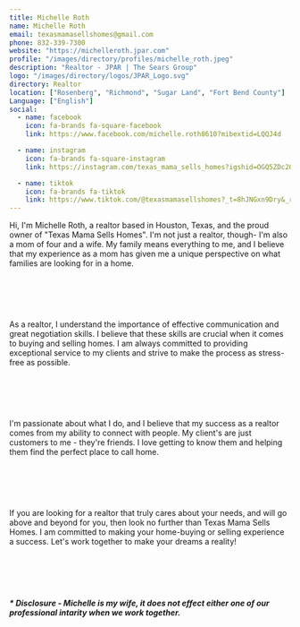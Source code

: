 ```yaml
---
title: Michelle Roth
name: Michelle Roth
email: texasmamasellshomes@gmail.com
phone: 832-339-7300
website: "https://michelleroth.jpar.com"
profile: "/images/directory/profiles/michelle_roth.jpeg"
description: "Realtor - JPAR | The Sears Group"
logo: "/images/directory/logos/JPAR_Logo.svg"
directory: Realtor
location: ["Rosenberg", "Richmond", "Sugar Land", "Fort Bend County"]
Language: ["English"]
social:
  - name: facebook
    icon: fa-brands fa-square-facebook
    link: https://www.facebook.com/michelle.roth8610?mibextid=LQQJ4d

  - name: instagram
    icon: fa-brands fa-square-instagram
    link: https://instagram.com/texas_mama_sells_homes?igshid=OGQ5ZDc2ODk2ZA==

  - name: tiktok
    icon: fa-brands fa-tiktok
    link: https://www.tiktok.com/@texasmamasellshomes?_t=8hJNGxn9Dry&_r=1
---
```

Hi, I'm Michelle Roth, a realtor based in Houston, Texas, and the proud owner of "Texas Mama Sells Homes". I'm not just a realtor, though- I'm also a mom of four and a wife. My family means everything to me, and I believe that my experience as a mom has given me a unique perspective on what families are looking for in a home.
# <br>
As a realtor, I understand the importance of effective communication and great negotiation skills. I believe that these skills are crucial when it comes to buying and selling homes. I am always committed to providing exceptional service to my clients and strive to make the process as stress-free as possible. 
# <br>
I'm passionate about what I do, and I believe that my success as a realtor comes from my ability to connect with people.  My client's are just customers to me - they're friends. I love getting to know them and helping them find the perfect place to call home. 
# <br>
If you are looking for a realtor that truly cares about your needs, and will go above and beyond for you, then look no further than Texas Mama Sells Homes. I am committed to making your home-buying or selling experience a success. Let's work together to make your dreams a reality!
# <br>
##### * Disclosure - Michelle is my wife, it does not effect either one of our professional intarity when we work together.
